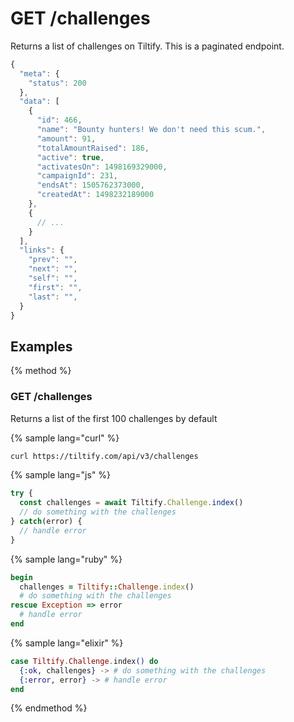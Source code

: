 # GET /challenges

Returns a list of challenges on Tiltify. This is a paginated endpoint.

```js
{
  "meta": {
    "status": 200
  },
  "data": [
    {
      "id": 466,
      "name": "Bounty hunters! We don't need this scum.",
      "amount": 91,
      "totalAmountRaised": 186,
      "active": true,
      "activatesOn": 1498169329000,
      "campaignId": 231,
      "endsAt": 1505762373000,
      "createdAt": 1498232189000
    },
    {
      // ...
    }
  ],
  "links": {
    "prev": "",
    "next": "",
    "self": "",
    "first": "",
    "last": "",
  }
}
```

## Examples

{% method %}
### GET /challenges
Returns a list of the first 100 challenges by default

{% sample lang="curl" %}
```bash
curl https://tiltify.com/api/v3/challenges
```

{% sample lang="js" %}
```js
try {
  const challenges = await Tiltify.Challenge.index()
  // do something with the challenges
} catch(error) {
  // handle error
}
```

{% sample lang="ruby" %}
```ruby
begin
  challenges = Tiltify::Challenge.index()
  # do something with the challenges
rescue Exception => error
  # handle error
end
```

{% sample lang="elixir" %}
```elixir
case Tiltify.Challenge.index() do
  {:ok, challenges} -> # do something with the challenges
  {:error, error} -> # handle error
end
```

{% endmethod %}

